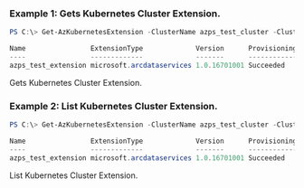 ### Example 1: Gets Kubernetes Cluster Extension.
```powershell
PS C:\> Get-AzKubernetesExtension -ClusterName azps_test_cluster -ClusterType ConnectedClusters -Name azps_test_extension -ResourceGroupName azps_test_group

Name                ExtensionType             Version      ProvisioningState AutoUpgradeMinorVersion ResourceGroupName
----                -------------             -------      ----------------- ----------------------- -----------------
azps_test_extension microsoft.arcdataservices 1.0.16701001 Succeeded         True                    azps_test_group
```

Gets Kubernetes Cluster Extension.

### Example 2: List Kubernetes Cluster Extension.
```powershell
PS C:\> Get-AzKubernetesExtension -ClusterName azps_test_cluster -ClusterType ConnectedClusters -ResourceGroupName azps_test_group

Name                ExtensionType             Version      ProvisioningState AutoUpgradeMinorVersion ResourceGroupName
----                -------------             -------      ----------------- ----------------------- -----------------
azps_test_extension microsoft.arcdataservices 1.0.16701001 Succeeded         True                    azps_test_group
```

List Kubernetes Cluster Extension.